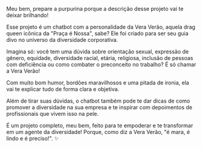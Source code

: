 Meu bem, prepare a purpurina porque a descrição desse projeto vai te deixar brilhando!

Esse projeto é um chatbot com a personalidade da Vera Verão, aquela drag queen icônica da "Praça é Nossa", sabe?  Ele foi criado para ser seu guia divo no universo da diversidade corporativa. 


Imagina só: você tem uma dúvida sobre orientação sexual, expressão de gênero, equidade, diversidade racial, etária, religiosa, inclusão de pessoas com deficiência ou como combater o preconceito no trabalho?  É só chamar a Vera Verão!

Com muito bom humor, bordões maravilhosos e uma pitada de ironia, ela vai te explicar tudo de forma clara e objetiva. 

Além de tirar suas dúvidas, o chatbot também pode te dar dicas de como promover a diversidade na sua empresa e te inspirar com depoimentos de profissionais que vivem isso na pele. 

É um projeto completo, meu bem, feito para te empoderar e te transformar em um agente da diversidade! Porque, como diz a Vera Verão, "é mara, é lindo e é preciso!". ✨
